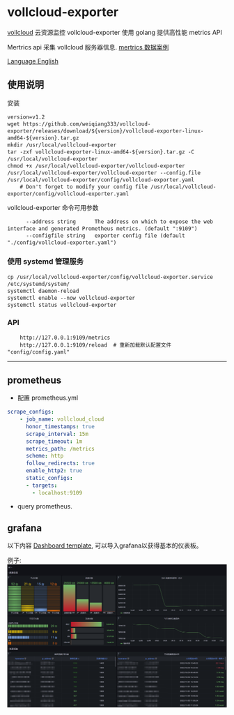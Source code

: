 # vollcloud-exporter
[vollcloud](https://vollcloud.com/) 云资源监控 vollcloud-exporter 使用 golang 提供高性能 metrics API

Mertrics api 采集 vollcloud 服务器信息. [mertrics 数据案例](./docs/mertrics_example)

[Language English](README.md)

## 使用说明
安装
```shell
version=v1.2
wget https://github.com/weiqiang333/vollcloud-exporter/releases/download/${version}/vollcloud-exporter-linux-amd64-${version}.tar.gz
mkdir /usr/local/vollcloud-exporter
tar -zxf vollcloud-exporter-linux-amd64-${version}.tar.gz -C /usr/local/vollcloud-exporter
chmod +x /usr/local/vollcloud-exporter/vollcloud-exporter
/usr/local/vollcloud-exporter/vollcloud-exporter --config.file /usr/local/vollcloud-exporter/config/vollcloud-exporter.yaml
    # Don't forget to modify your config file /usr/local/vollcloud-exporter/config/vollcloud-exporter.yaml
```

vollcloud-exporter 命令可用参数
```
      --address string      The address on which to expose the web interface and generated Prometheus metrics. (default ":9109")
      --configfile string   exporter config file (default "./config/vollcloud-exporter.yaml")
```

### 使用 systemd 管理服务
```
cp /usr/local/vollcloud-exporter/config/vollcloud-exporter.service /etc/systemd/system/
systemctl daemon-reload
systemctl enable --now vollcloud-exporter
systemctl status vollcloud-exporter
```

### API
```
    http://127.0.0.1:9109/metrics
    http://127.0.0.1:9109/reload  # 重新加载默认配置文件 "config/config.yaml"
```

---
## prometheus
- 配置 prometheus.yml
```yaml
scrape_configs:
    - job_name: vollcloud_cloud
      honor_timestamps: true
      scrape_interval: 15m
      scrape_timeout: 1m
      metrics_path: /metrics
      scheme: http
      follow_redirects: true
      enable_http2: true
      static_configs:
      - targets:
        - localhost:9109
```
- query prometheus.


## grafana
以下内容 [Dashboard template](./docs/grafana.json), 可以导入grafana以获得基本的仪表板。

例子:
![cloud grafana](./docs/img/grafana-Cloud.png)
